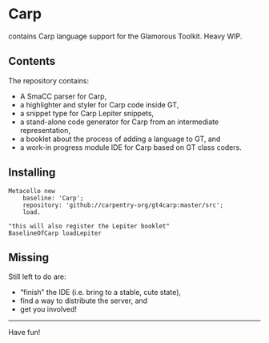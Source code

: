 # Carp

contains Carp language support for the Glamorous Toolkit. Heavy WIP.

## Contents

The repository contains:
- A SmaCC parser for Carp,
- a highlighter and styler for Carp code inside GT,
- a snippet type for Carp Lepiter snippets,
- a stand-alone code generator for Carp from an intermediate representation,
- a booklet about the process of adding a language to GT, and
- a work-in progress module IDE for Carp based on GT class coders.

## Installing

```
Metacello new
    baseline: 'Carp';
    repository: 'github://carpentry-org/gt4carp:master/src';
    load.
 
"this will also register the Lepiter booklet"BaselineOfCarp loadLepiter
```

## Missing

Still left to do are:
- “finish” the IDE (i.e. bring to a stable, cute state),
- find a way to distribute the server, and
- get you involved!

<hr/>

Have fun!
